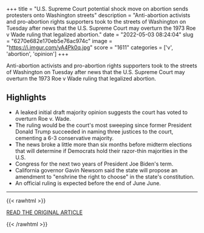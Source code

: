 +++
title = "U.S. Supreme Court potential shock move on abortion sends protesters onto Washington streets"
description = "Anti-abortion activists and pro-abortion rights supporters took to the streets of Washington on Tuesday after news that the U.S. Supreme Court may overturn the 1973 Roe v Wade ruling that legalized abortion."
date = "2022-05-03 08:24:04"
slug = "6270e682e170eb5e76ac974c"
image = "https://i.imgur.com/yA4Pk0q.jpg"
score = "1611"
categories = ['v', 'abortion', 'opinion']
+++

Anti-abortion activists and pro-abortion rights supporters took to the streets of Washington on Tuesday after news that the U.S. Supreme Court may overturn the 1973 Roe v Wade ruling that legalized abortion.

## Highlights

- A leaked initial draft majority opinion suggests the court has voted to overturn Roe v. Wade.
- The ruling would be the court's most sweeping since former President Donald Trump succeeded in naming three justices to the court, cementing a 6-3 conservative majority.
- The news broke a little more than six months before midterm elections that will determine if Democrats hold their razor-thin majorities in the U.S.
- Congress for the next two years of President Joe Biden's term.
- California governor Gavin Newsom said the state will propose an amendment to "enshrine the right to choose" in the state's constitution.
- An official ruling is expected before the end of June June.

---

{{< rawhtml >}}
  <p class="article-category">
    <a target="_blank" href="https://www.reuters.com/world/us/us-supreme-court-potential-shock-move-abortion-sends-protesters-onto-washington-2022-05-03/">READ THE ORIGINAL ARTICLE</a>
  </p>
{{< /rawhtml >}}
